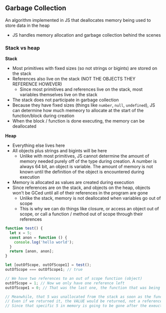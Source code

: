 ## Garbage Collection ##
An algorithm implemented in JS that deallocates memory being used to store data in the heap
- JS handles memory allocation and garbage collection behind the scenes

### Stack vs heap ###
**Stack**
- Most primitives with fixed sizes (so not strings or bigints) are stored on the stack
- References also live on the stack (NOT THE OBJECTS THEY REFERENCE HOWEVER)
  - Since most primitives and references live on the stack, most variables themselves live on the stack
- The stack does not participate in garbage collection
- Because they have fixed sizes (things like `number`, `null`, `undefined`), JS can determine how much memeory to allocate at the start of the function/block during creation
- When the block / function is done executing, the memory can be deallocated

**Heap**
- Everything else lives here
- All objects plus strings and bigints will be here
  - Unlike with most primitives, JS cannot determine the amount of memory needed purely off of the type during creation. A number is always 64 bit, an object is variable. The amount of memory is not known until the definition of the object is encountered during execution
- Memory is allocated as values are created during execution
- Since references are on the stack, and objects on the heap, objects won't be GCed until all of their references in the program are gone
  - Unlike the stack, memory is not deallocated when variables go out of scope
  - This is why we can do things like closure, or access an object out of scope, or call a function / method out of scope through their references

```javascript
function test() {
  let x = 5;
  const anon = function () {
    console.log('hello world');
  }
  return [anon, anon];
}

let [outOfScope, outOfScope1] = test();
outOfScope === outOfScope1; // true

// We have two references to an out of scope function (object)
outOfScope = 1; // Now we only have one reference left
outOfScope1 = 0; // That was the last one, the function that was being reference will now be garbage collected

// Meanwhile, that 5 was unallocated from the stack as soon as the function finished executing
// Even if we returned it, the VALUE would be returned, not a reference. 
// Since that specific 5 in memory is going to be gone after the exeuction no matter what, the memory can be given back
```
